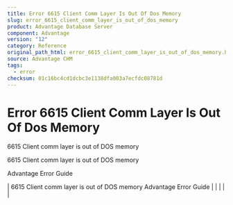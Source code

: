 ```yaml
---
title: Error 6615 Client Comm Layer Is Out Of Dos Memory
slug: error_6615_client_comm_layer_is_out_of_dos_memory
product: Advantage Database Server
component: Advantage
version: "12"
category: Reference
original_path_html: error_6615_client_comm_layer_is_out_of_dos_memory.htm
source: Advantage CHM
tags:
  - error
checksum: 01c16bc4cd1dcbc3e1138dfa003a7ecfdc08781d
---
```


# Error 6615 Client Comm Layer Is Out Of Dos Memory

6615 Client comm layer is out of DOS memory

6615 Client comm layer is out of DOS memory

Advantage Error Guide

| 6615 Client comm layer is out of DOS memory  Advantage Error Guide |  |  |  |  |

